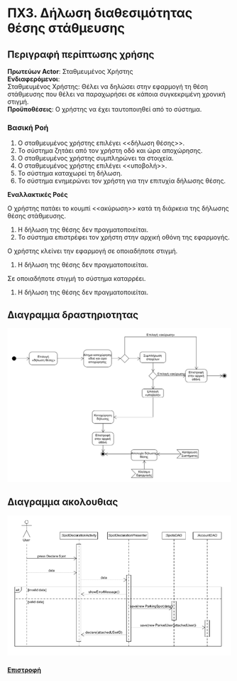 # ΠΧ3. Δήλωση διαθεσιμότητας θέσης στάθμευσης

## Περιγραφή περίπτωσης χρήσης

**Πρωτεύων Actor**: Σταθμευμένος Χρήστης     
**Ενδιαφερόμενοι**:  
Σταθμευμένος Χρήστης: Θέλει να δηλώσει στην εφαρμογή τη θέση στάθμευσης που θέλει να παραχωρήσει σε κάποια συγκεκριμένη χρονική στιγμή.  
**Προϋποθέσεις**: Ο χρήστης να έχει ταυτοποιηθεί από το σύστημα.

### Βασική Ροή

1. Ο σταθμευμένος χρήστης επιλέγει <<δήλωση θέσης>>.
2. Το σύστημα ζητάει από τον χρήστη οδό και ώρα αποχώρησης.
3. Ο σταθμευμένος χρήστης συμπληρώνει τα στοιχεία.
4. Ο σταθμευμένος χρήστης επιλέγει <<υποβολή>>.
5. Το σύστημα καταχωρεί τη δήλωση.
6. Το σύστημα ενημερώνει τον χρήστη για την επιτυχία δήλωσης θέσης.


**Εναλλακτικές Ροές**

Ο χρήστης πατάει το κουμπί <<ακύρωση>> κατά τη διάρκεια της δήλωσης θέσης στάθμευσης.
1. Η δήλωση της θέσης δεν πραγματοποιείται.
2. Το σύστημα επιστρέφει τον χρήστη στην αρχική οθόνη της εφαρμογής.

Ο χρήστης κλείνει την εφαρμογή σε οποιαδήποτε στιγμή.  
1. Η δήλωση της θέσης δεν πραγματοποιείται.

Σε οποιαδήποτε στιγμή το σύστημα καταρρέει.
1. Η δήλωση της θέσης δεν πραγματοποιείται.


## Διαγραμμα δραστηριοτητας

![Διάγραμμα περιπτώσεων χρήσης](../requirements/activity/uc3-activity-diagram.png)


## Διαγραμμα ακολουθιας

![Διάγραμμα περιπτώσεων χρήσης](../requirements/sequence/uc3-sequence-diagram.png)

#### [Επιστροφή](../../software-requirements.md#ειδικές-απαιτήσεις)